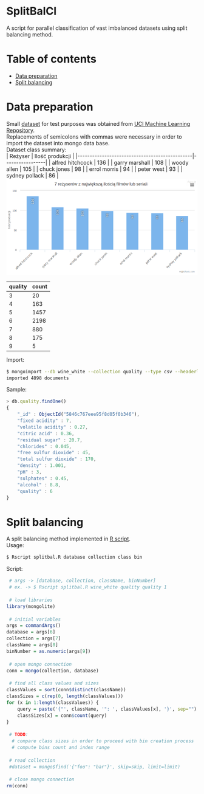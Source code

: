 # SplitBalCl
A script for parallel classification of vast imbalanced datasets using split balancing method.

# Table of contents
- [Data preparation](#data-preparation)
- [Split balancing](#split-balancing)

# Data preparation
Small [dataset](datasets/winequality-white.csv) for test purposes was obtained from [UCI Machine Learning Repository](https://archive.ics.uci.edu/ml/datasets.html).<br>
Replacements of semicolons with commas were necessary in order to import the dataset into mongo data base.<br>
Dataset class summary:<br>
| Reżyser                                       | Ilość produkcji |
|-----------------------------------------------|-----------------|
| alfred hitchcock                              | 136             |
| garry marshall                                | 108             |
| woody allen                                   | 105             |
| chuck jones                                   | 98              |
| errol morris                                  | 94              |
| peter west                                    | 93              |
| sydney pollack                                | 86              |
![alt text](https://github.com/psynowczyk/tnosql2/blob/master/img2.png "")

quality | count
--- | ---
3 | 20
4 | 163
5 | 1457
6 | 2198
7 | 880
8 | 175
9 | 5

Import:
```sh
$ mongoimport --db wine_white --collection quality --type csv --headerline --file datasets/winequality-white.csv
imported 4898 documents
```
Sample:
```js
> db.quality.findOne()
{
	"_id" : ObjectId("5846c767eee95f8d05f0b346"),
	"fixed acidity" : 7,
	"volatile acidity" : 0.27,
	"citric acid" : 0.36,
	"residual sugar" : 20.7,
	"chlorides" : 0.045,
	"free sulfur dioxide" : 45,
	"total sulfur dioxide" : 170,
	"density" : 1.001,
	"pH" : 3,
	"sulphates" : 0.45,
	"alcohol" : 8.8,
	"quality" : 6
}
```

# Split balancing
A split balancing method implemented in [R script](scripts/R/splitbal.R).<br>
Usage:
```sh
$ Rscript splitbal.R database collection class bin
```
Script:
```r
 # args -> [database, collection, className, binNumber]
 # ex. -> $ Rscript splitbal.R wine_white quality quality 1

 # load libraries
library(mongolite)

 # initial variables
args = commandArgs()
database = args[6]
collection = args[7]
className = args[8]
binNumber = as.numeric(args[9])

 # open mongo connection
conn = mongo(collection, database)

 # find all class values and sizes
classValues = sort(conn$distinct(className))
classSizes = c(rep(0, length(classValues)))
for (x in 1:length(classValues)) {
	query = paste('{"', className, '": ', classValues[x], '}', sep="")
	classSizes[x] = conn$count(query)
}

 # TODO:
  # compare class sizes in order to proceed with bin creation process
  # compute bins count and index range

 # read collection
 #dataset = mongo$find('{"foo": "bar"}', skip=skip, limit=limit)

 # close mongo connection
rm(conn)

```
